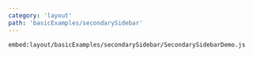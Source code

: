 ```yaml
---
category: 'layout'
path: 'basicExamples/secondarySidebar'
---
```


`embed:layout/basicExamples/secondarySidebar/SecondarySidebarDemo.js`
